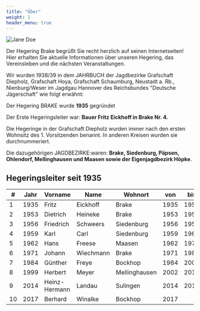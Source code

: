 ```yaml
---
title: "Über"
weight: 1
header_menu: true
---
```


![Jane Doe](images/happy-ethnic-woman-sitting-at-table-with-laptop-3769021.jpg)

Der Hegering Brake begrüßt Sie recht herzlich auf seinen Internetseiten! Hier erhalten Sie aktuelle Informationen über unseren Hegering, das Vereinsleben und die nächsten Veranstaltungen.

Wir wurden 1938/39 in dem JAHRBUCH der Jagdbezirke Grafschaft Diepholz, Grafschaft Hoya, Grafschaft Schaumburg, Neustadt a. Rb., Nienburg/Weser im Jagdgau Hannover des Reichsbundes "Deutsche Jägerschaft" wie folgt erwähnt:

Der Hegering BRAKE wurde **1935** gegründet

Der Erste Hegeringsleiter war: **Bauer Fritz Eickhoff in Brake Nr. 4.**

Die Hegeringe in der Grafschaft Diepholz wurden immer nach den ersten Wohnsitz des 1. Vorsitzenden benannt. In anderen Kreisen wurden sie durchnummeriert.

Die dazugehörigen JAGDBEZIRKE:waren: **Brake, Siedenburg, Päpsen, Ohlendorf, Mellinghausen und Maasen sowie der Eigenjagdbezirk Höpke**.

## Hegeringsleiter seit 1935

|#|Jahr|Vorname|Name|Wohnort|von|bis|Jahre|
|-|----|-------|----|-------|---|---|-----|
1|1935|Fritz|Eickhoff|Brake|1935|1953|18
2|1953|Dietrich|Heineke|Brake|1953|1956|3
3|1956|Friedrich|Schweers|Siedenburg|1956|1959|3
4|1959|Karl|Carl|Siedenburg|1959|1962|3
5|1962|Hans|Freese|Maasen|1962|1971|9
6|1971|Johann|Wiechmann|Brake|1971|1984|13
7|1984|Günther|Freye|Bockhop|1984|2002|18
8|1999|Herbert|Meyer|Mellinghausen|2002|2014|12
9|2014|Heinz-Hermann|Landau|Sulingen|2014|2017|3
10|2017|Berhard|Winalke|Bockhop|2017||